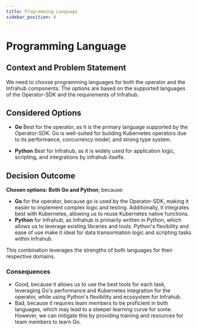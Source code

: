 ```yaml
---
title: Programming Language
sidebar_position: 6
---
```


# Programming Language

## Context and Problem Statement

We need to choose programming languages for both the operator and the Infrahub components. The options are based on the supported languages of the Operator-SDK and the requirements of Infrahub.

## Considered Options

* **Go** 
    Best for the operator, as it is the primary language supported by the Operator-SDK. Go is well-suited for building Kubernetes operators due to its performance, concurrency model, and strong type system.

* **Python**
    Best for Infrahub, as it is widely used for application logic, scripting, and integrations by infrahub itselfe. 

## Decision Outcome

**Chosen options: Both Go and Python**, because:  
- **Go** for the operator, because go is used by the Operator-SDK, making it easier to implement complex logic and testing. Additionally, it integrates best with Kubernetes, allowing us to reuse Kubernetes native functions.
- **Python** for Infrahub, as Infrahub is primarily written in Python, which allows us to leverage existing libraries and tools. Python's flexibility and ease of use make it ideal for data transormation logic and scripting tasks within Infrahub.

This combination leverages the strengths of both languages for their respective domains.

### Consequences
* Good, because it allows us to use the best tools for each task, leveraging Go's performance and Kubernetes integration for the operator, while using Python's flexibility and ecosystem for Infrahub.
* Bad, because it requires team members to be proficient in both languages, which may lead to a steeper learning curve for some. However, we can mitigate this by providing training and resources for team members to learn Go.